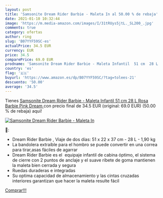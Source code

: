 ```yaml
---
layout: post
title: 'Samsonite Dream Rider Barbie - Maleta In al 50.00 % de rebaja'
date: 2021-01-10 10:32:44
image: 'https://m.media-amazon.com/images/I/31tRUys5jtL._SL200_.jpg'
comments: true
category: ofertas
author: ring
slug: 'B07YYF59SC-es'
actualPrice: 34.5 EUR
currency: EUR
price: 34.5
comparePrice: 69.0 EUR
prodname: 'Samsonite Dream Rider Barbie - Maleta Infantil  51 cm  28 L  Rosa  Barbie Pink Dream '
country: 'es'
flag: '🇪🇸'
buyurl: 'https://www.amazon.es/dp/B07YYF59SC/?tag=tolees-21'
descuento: '50.00'
average: '34.5'
---
```


Tienes [Samsonite Dream Rider Barbie - Maleta Infantil  51 cm  28 L  Rosa  Barbie Pink Dream ](https://www.amazon.es/dp/B07YYF59SC/?tag=tolees-21) con precio final de  34.5 EUR (original: 69.0 EUR) (50.00 %  de rebaja) aqui!

[![Samsonite Dream Rider Barbie - Maleta In](https://m.media-amazon.com/images/I/31tRUys5jtL._SL200_.jpg)](https://www.amazon.es/dp/B07YYF59SC/?tag=tolees-21)

🔎:

- Dream Rider Barbie , Viaje de dos días: 51 x 22 x 37 cm - 28 L - 1,90 kg
- La bandolera extraíble para el hombro se puede convertir en una correa para tirar,asas fáciles de agarrar
- Dream Rider Barbie es el  equipaje infantil de cabina óptimo, el sistema de cierre con 2 puntos de anclaje y el suave ribete de goma mantienen la maleta bien cerrada y segura
- Ruedas duraderas e integradas
- Su optima capacidad de almacenamiento y las cintas cruzadas interiores garantizan que hacer la maleta resulte fácil

[Comprar!!!](https://www.amazon.es/dp/B07YYF59SC/?tag=tolees-21)
